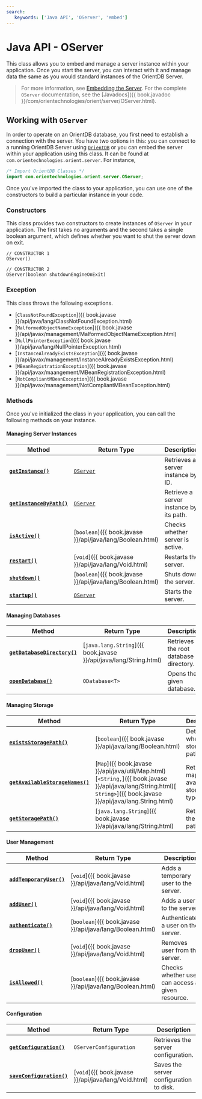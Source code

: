 ```yaml
---
search:
   keywords: ['Java API', 'OServer', 'embed']
---
```


# Java API - OServer

This class allows you to embed and manage a server instance within your application.  Once you start the server, you can interact with it and manage data the same as you would standard instances of the OrientDB Server.

>For more information, see [Embedding the Server](/internals/Embedded-Server.md).  For the complete `OServer` documentation, see the [Javadocs]({{ book.javadoc }}/com/orientechnologies/orient/server/OServer.html).

## Working with `OServer` 

In order to operate on an OrientDB database, you first need to establish a connection with the server.  You have two options in this: you can connect to a running OrientDB Server using [`OrientDB`](Java-Ref-OrientDB.md) or you can embed the server within your application using this class.  It can be found at `com.orientechnologies.orient.server`. For instance,


```java
/* Import OrientDB Classes */
import com.orientechnologies.orient.server.OServer;
```

Once you've imported the class to your application, you can use one of the constructors to build a particular instance in your code.


### Constructors

This class provides two constructors to create instances of `OServer` in your application. The first takes no arguments and the second takes a single boolean argument, which defines whether you want to shut the server down on exit.

```
// CONSTRUCTOR 1
OServer()

// CONSTRUCTOR 2
OServer(boolean shutdownEngineOnExit)
```

### Exception

This class throws the following exceptions.

- [`ClassNotFoundException`]({{ book.javase }}/api/java/lang/ClassNotFoundException.html)
- [`MalformedObjectNameException`]({{ book.javase }}/api/javax/management/MalformedObjectNameException.html)
- [`NullPointerException`]({{ book.javase }}/api/java/lang/NullPointerException.html)
- [`InstanceAlreadyExistsException`]({{ book.javase }}/api/javax/management/InstanceAlreadyExistsException.html)
- [`MBeanRegistrationException`]({{ book.javase }}/api/javax/maangement/MBeanRegistrationException.html)
- [`NotCompliantMBeanException`]({{ book.javase }}/api/javax/management/NotCompliantMBeanException.html)

### Methods

Once you've initialized the class in your application, you can call the following methods on your instance.

#### Managing Server Instances

| Method | Return Type | Description | 
|---|---|---|
| [**`getInstance()`**](Java-Ref-OServer-getInstance.md) | [`OServer`](Java-Ref-OServer.md) | Retrieves a server instance by ID. |
| [**`getInstanceByPath()`**](Java-Ref-OServer-getInstanceByPath.md) | [`OServer`](Java-Ref-OServer.md) | Retrieve a server instance by its path. |
| [**`isActive()`**](Java-Ref-OServer-isActive.md) | [`boolean`]({{ book.javase }}/api/java/lang/Boolean.html) | Checks whether server is active. |
| [**`restart()`**](Java-Ref-OServer-restart.md) | [`void`]({{ book.javase }}/api/java/lang/Void.html) | Restarts the server. |
| [**`shutdown()`**](Java-Ref-OServer-shutdown.md) | [`boolean`]({{ book.javase }}/api/java/lang/Boolean.html) | Shuts down the server. |
| [**`startup()`**](Java-Ref-OServer-startup.md) | [`OServer`](Java-Ref-OServer.md) | Starts the server. |

<!--
# Managing Server
serverLogin - 
registerServerInstance
registerLifecycleListener
unregisterLifecycleListener
setServerRootDirectory
getSecurity
-->

#### Managing Databases

| Method | Return Type | Description |
|---|---|---|
| [**`getDatabaseDirectory()`**](Java-Ref-OServer-getDatabaseDirectory.md) | [`java.lang.String`]({{ book.javase }}/api/java/lang/String.html) | Retrieves the root database directory. |
| [**`openDatabase()`**](Java-Ref-OServer-openDatabase.md) | `ODatabase<T>` | Opens the given database. | 

<!-- Methods
getSystemDatabase
openDatabaseBypassingSecurity
getDatabasePoolFactory
-->

#### Managing Storage

| Method | Return Type | Description |
|---|---|---|
| [**`existsStoragePath()`**](Java-Ref-OServer-existsStoragePath.md) | [`boolean`]({{ book.javase }}/api/java/lang/Boolean.html) | Determines whether storage path exists. |
| [**`getAvailableStorageNames()`**](Java-Ref-OServer-getAvailableStorageNames.md) | [`Map`]({{ book.javase }}/api/java/util/Map.html)[`<String,`]({{ book.javase }}/api/java/lang/String.html)[` String>`]({{ book.javase }}/api/java/lang.String.html) | Retrieves a map of available storage types. |
| [**`getStoragePath()`**](Java-Ref-OServer-getStoragePath.md) | [`java.lang.String`]({{ book.javase }}/api/java/lang/String.html) | Retrieves the storage path. |


#### User Management

| Method | Return Type | Description |
|---|---|---|
| [**`addTemporaryUser()`**](Java-Ref-OServer-addTemporaryUser.md) | [`void`]({{ book.javase }}/api/java/lang/Void.html) | Adds a temporary user to the server. |
| [**`addUser()`**](Java-Ref-OServer-addUser.md) | [`void`]({{ book.javase }}/api/java/lang/Void.html) | Adds a user to the server. |
| [**`authenticate()`**](Java-Ref-OServer-authenticate.md) | [`boolean`]({{ book.javase }}/api/java/lang/Boolean.html) | Authenticates a user on the server. |
| [**`dropUser()`**](Java-Ref-OServer-dropUser.md) | [`void`]({{ book.javase }}/api/java/lang/Void.html) | Removes user from the server. |
| [**`isAllowed()`**](Java-Ref-OServer-isAllowed.md) | [`boolean`]({{ book.javase }}/api/java/lang/Boolean.html) | Checks whether user can access a given resource. |


<!--

# User Management
getUser
-->

#### Configuration

| Method | Return Type | Description |
|---|---|---|
| [**`getConfiguration()`**](Java-Ref-OServer-getConfiguration.md) | `OServerConfiguration` | Retrieves the server configuration. |
| [**`saveConfiguration()`**](Java-Ref-OServer-saveConfiguration.md) | [`void`]({{ book.javase }}/api/java/lang/Void.html) | Saves the server configuration to disk. |

<!--

# Configuration
getContextConfiguration
-->





<!--

# Class Loader
setExtensionClassLoader
getExtensionClassLoader


# Network
getClientConnectionManager
getNetworkProtocols
getNetworkListeners

# Plugins
getPlugins
getPluginByClass
getPluginManager

# Other
getServerThreadGroup
getVariable
setVariable
getDistributedManager
getTokenHandler

-->
